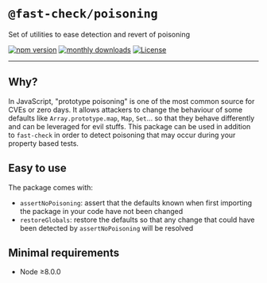 # `@fast-check/poisoning`

Set of utilities to ease detection and revert of poisoning

<a href="https://badge.fury.io/js/@fast-check%2Fpoisoning"><img src="https://badge.fury.io/js/@fast-check%2Fpoisoning.svg" alt="npm version" /></a>
<a href="https://www.npmjs.com/package/@fast-check/poisoning"><img src="https://img.shields.io/npm/dm/@fast-check%2Fpoisoning" alt="monthly downloads" /></a>
<a href="https://github.com/dubzzz/fast-check/blob/main/packages/poisoning/LICENSE"><img src="https://img.shields.io/npm/l/@fast-check%2Fpoisoning.svg" alt="License" /></a>

---

## Why?

In JavaScript, "prototype poisoning" is one of the most common source for CVEs or zero days. It allows attackers to change the behaviour of some defaults like `Array.prototype.map`, `Map`, `Set`... so that they behave differently and can be leveraged for evil stuffs. This package can be used in addition to `fast-check` in order to detect poisoning that may occur during your property based tests.

## Easy to use

The package comes with:

- `assertNoPoisoning`: assert that the defaults known when first importing the package in your code have not been changed
- `restoreGlobals`: restore the defaults so that any change that could have been detected by `assertNoPoisoning` will be resolved

## Minimal requirements

- Node ≥8.0.0
